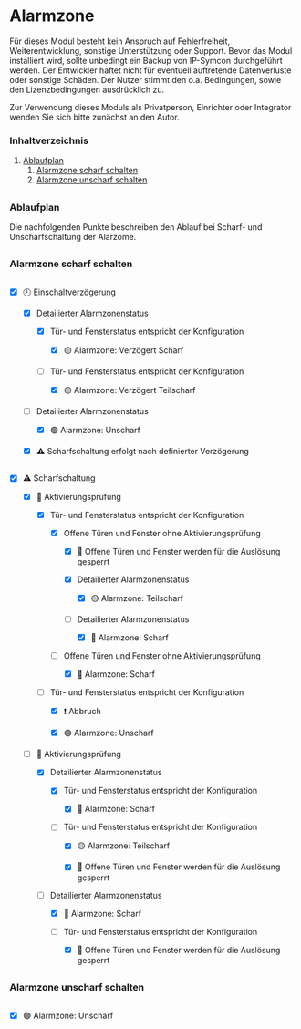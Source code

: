 # Alarmzone  

Für dieses Modul besteht kein Anspruch auf Fehlerfreiheit, Weiterentwicklung, sonstige Unterstützung oder Support.
Bevor das Modul installiert wird, sollte unbedingt ein Backup von IP-Symcon durchgeführt werden.
Der Entwickler haftet nicht für eventuell auftretende Datenverluste oder sonstige Schäden.
Der Nutzer stimmt den o.a. Bedingungen, sowie den Lizenzbedingungen ausdrücklich zu.  

Zur Verwendung dieses Moduls als Privatperson, Einrichter oder Integrator wenden Sie sich bitte zunächst an den Autor.

### Inhaltverzeichnis

1. [Ablaufplan](#Ablaufplan)
    1. [Alarmzone scharf schalten](#Alarmzone-scharf-schalten)
    2. [Alarmzone unscharf schalten](#Alarmzone-unscharf-schalten)

##

### Ablaufplan

Die nachfolgenden Punkte beschreiben den Ablauf bei Scharf- und Unscharfschaltung der Alarzome.

##

### Alarmzone scharf schalten

##

- [x] :clock8: Einschaltverzögerung

    - [x] Detailierter Alarmzonenstatus

        - [x] Tür- und Fensterstatus entspricht der Konfiguration

            - [x] :yellow_circle: Alarmzone: Verzögert Scharf

        - [ ] Tür- und Fensterstatus entspricht der Konfiguration

            - [x] :yellow_circle: Alarmzone: Verzögert Teilscharf

    - [ ] Detailierter Alarmzonenstatus

        - [x] :green_circle: Alarmzone: Unscharf

    - [x]  :warning: Scharfschaltung erfolgt nach definierter Verzögerung

##

- [x] :warning: Scharfschaltung

    - [x] :cop: Aktivierungsprüfung

        - [x] Tür- und Fensterstatus entspricht der Konfiguration

            - [x] Offene Türen und Fenster ohne Aktivierungsprüfung

                - [x] :no_entry_sign: Offene Türen und Fenster werden für die Auslösung gesperrt

                - [x] Detailierter Alarmzonenstatus

                    - [x] :yellow_circle: Alarmzone: Teilscharf

                - [ ] Detailierter Alarmzonenstatus

                    - [x] :red_circle: Alarmzone: Scharf

            - [ ] Offene Türen und Fenster ohne Aktivierungsprüfung

                - [x] :red_circle: Alarmzone: Scharf

        - [ ] Tür- und Fensterstatus entspricht der Konfiguration

            - [x] :heavy_exclamation_mark: Abbruch

            - [x] :green_circle: Alarmzone: Unscharf

    - [ ] :cop: Aktivierungsprüfung

        - [x] Detailierter Alarmzonenstatus

            - [x] Tür- und Fensterstatus entspricht der Konfiguration

                - [x] :red_circle: Alarmzone: Scharf

            - [ ] Tür- und Fensterstatus entspricht der Konfiguration

                - [x] :yellow_circle: Alarmzone: Teilscharf

                - [x] :no_entry_sign: Offene Türen und Fenster werden für die Auslösung gesperrt

        - [ ] Detailierter Alarmzonenstatus

            - [x] :red_circle: Alarmzone: Scharf

            - [ ] Tür- und Fensterstatus entspricht der Konfiguration

                - [x] :no_entry_sign: Offene Türen und Fenster werden für die Auslösung gesperrt

##

### Alarmzone unscharf schalten

##

- [x] :green_circle: Alarmzone: Unscharf

##